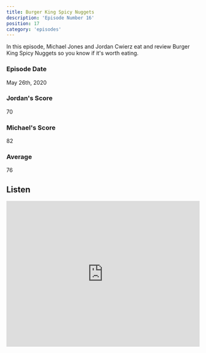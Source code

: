 ```yaml
---
title: Burger King Spicy Nuggets
description: 'Episode Number 16'
position: 17
category: 'episodes'
---
```


In this episode, Michael Jones and Jordan Cwierz eat and review Burger King Spicy Nuggets so you know if it's worth eating.

### Episode Date

May 26th, 2020 

### Jordan's Score

70

### Michael's Score

82

### Average

76

## Listen

<iframe src="https://open.spotify.com/embed-podcast/episode/5fhHj9p3u4zXIEdpDP9vbq" loading="lazy" style="border: 0; width: 100%; height: 380px;" allow="encrypted-media"></iframe>

